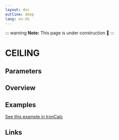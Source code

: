 ```yaml
---
layout: doc
outline: deep
lang: en-US
---
```


::: warning
**Note:** This page is under construction 🚧
:::

# CEILING

## Parameters

## Overview

## Examples

[See this example in IronCalc](https://app.ironcalc.com/?filename=ceiling)

## Links